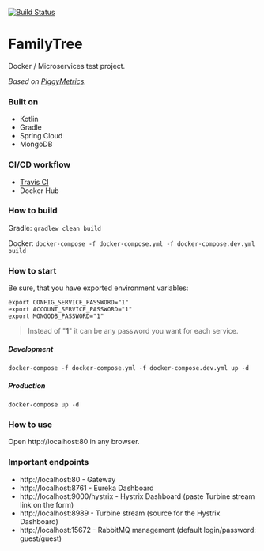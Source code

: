 [![Build Status](https://travis-ci.org/aydarik/family-tree.svg?branch=master)](https://travis-ci.org/aydarik/family-tree)

# FamilyTree

Docker / Microservices test project.

*Based on [PiggyMetrics](https://github.com/sqshq/PiggyMetrics).*

### Built on

- Kotlin
- Gradle
- Spring Cloud
- MongoDB

### CI/CD workflow

- [Travis  CI](https://travis-ci.org/aydarik/family-tree)
- Docker Hub


### How to build

Gradle: `gradlew clean build`

Docker: `docker-compose -f docker-compose.yml -f docker-compose.dev.yml build`

### How to start

Be sure, that you have exported environment variables:

```
export CONFIG_SERVICE_PASSWORD="1"
export ACCOUNT_SERVICE_PASSWORD="1"
export MONGODB_PASSWORD="1"
```

> Instead of "**1**" it can be any password you want for each service.

##### Development

`docker-compose -f docker-compose.yml -f docker-compose.dev.yml up -d`

##### Production

`docker-compose up -d`

### How to use

Open http://localhost:80 in any browser.

### Important endpoints

- http://localhost:80 - Gateway
- http://localhost:8761 - Eureka Dashboard
- http://localhost:9000/hystrix - Hystrix Dashboard (paste Turbine stream link on the form)
- http://localhost:8989 - Turbine stream (source for the Hystrix Dashboard)
- http://localhost:15672 - RabbitMQ management (default login/password: guest/guest)